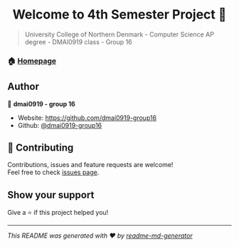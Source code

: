 <h1 align="center">Welcome to 4th Semester Project 👋</h1>
<p>
</p>

> University College of Northern Denmark - Computer Science AP degree - DMAI0919 class - Group 16

### 🏠 [Homepage](https://ucn.dk)

## Author

👤 **dmai0919 - group 16**

* Website: https://github.com/dmai0919-group16
* Github: [@dmai0919-group16](https://github.com/dmai0919-group16)

## 🤝 Contributing

Contributions, issues and feature requests are welcome!<br />Feel free to check [issues page](https://github.com/dmai0919-group16/4th-semester-project/issues). 

## Show your support

Give a ⭐️ if this project helped you!

***
_This README was generated with ❤️ by [readme-md-generator](https://github.com/kefranabg/readme-md-generator)_